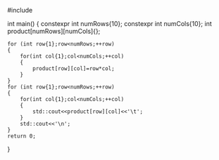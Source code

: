 #include <iostream>

int main()
{
    constexpr int numRows{10};
    constexpr int numCols{10};
    int product[numRows][numCols]{};

    for (int row{1};row<numRows;++row)
    {
        for(int col{1};col<numCols;++col)
        {
            product[row][col]=row*col;
        }
    }
    for (int row{1};row<numRows;++row)
    {
        for(int col{1};col<numCols;++col)
        {
            std::cout<<product[row][col]<<'\t';
        }
        std::cout<<'\n';
    }
    return 0;
}
